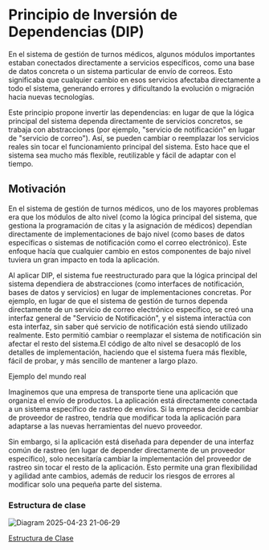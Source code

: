 # Principio de Inversión de Dependencias (DIP)
En el sistema de gestión de turnos médicos, algunos módulos importantes estaban conectados directamente a servicios específicos, como una base de datos concreta o un sistema particular de envío de correos. Esto significaba que cualquier cambio en esos servicios afectaba directamente a todo el sistema, generando errores y dificultando la evolución o migración hacia nuevas tecnologías.

Este principio propone invertir las dependencias: en lugar de que la lógica principal del sistema dependa directamente de servicios concretos, se trabaja con abstracciones (por ejemplo, "servicio de notificación" en lugar de "servicio de correo"). Así, se pueden cambiar o reemplazar los servicios reales sin tocar el funcionamiento principal del sistema. Esto hace que el sistema sea mucho más flexible, reutilizable y fácil de adaptar con el tiempo.

## Motivación
En el sistema de gestión de turnos médicos, uno de los mayores problemas era que los módulos de alto nivel (como la lógica principal del sistema, que gestiona la programación de citas y la asignación de médicos) dependían directamente de implementaciones de bajo nivel (como bases de datos específicas o sistemas de notificación como el correo electrónico). Este enfoque hacía que cualquier cambio en estos componentes de bajo nivel tuviera un gran impacto en toda la aplicación.

Al aplicar DIP, el sistema fue reestructurado para que la lógica principal del sistema dependiera de abstracciones (como interfaces de notificación, bases de datos y servicios) en lugar de implementaciones concretas. Por ejemplo, en lugar de que el sistema de gestión de turnos dependa directamente de un servicio de correo electrónico específico, se creó una interfaz general de "Servicio de Notificación", y el sistema interactúa con esta interfaz, sin saber qué servicio de notificación está siendo utilizado realmente. Esto permitió cambiar o reemplazar el sistema de notificación sin afectar el resto del sistema.El código de alto nivel se desacopló de los detalles de implementación, haciendo que el sistema fuera más flexible, fácil de probar, y más sencillo de mantener a largo plazo.

Ejemplo del mundo real

Imaginemos que una empresa de transporte tiene una aplicación que organiza el envío de productos. La aplicación está directamente conectada a un sistema específico de rastreo de envíos. Si la empresa decide cambiar de proveedor de rastreo, tendría que modificar toda la aplicación para adaptarse a las nuevas herramientas del nuevo proveedor.

Sin embargo, si la aplicación está diseñada para depender de una interfaz común de rastreo (en lugar de depender directamente de un proveedor específico), solo necesitaría cambiar la implementación del proveedor de rastreo sin tocar el resto de la aplicación. Esto permite una gran flexibilidad y agilidad ante cambios, además de reducir los riesgos de errores al modificar solo una pequeña parte del sistema.

### Estructura de clase

![Diagram 2025-04-23 21-06-29](https://github.com/user-attachments/assets/31035188-c1dd-4c53-b39d-6c3862ca0357)

[Estructura de Clase](https://drive.google.com/file/d/1ydUDaQ-p0jeKEhjUnK_mlX3t2s_vSzKJ/view?usp=sharing)

